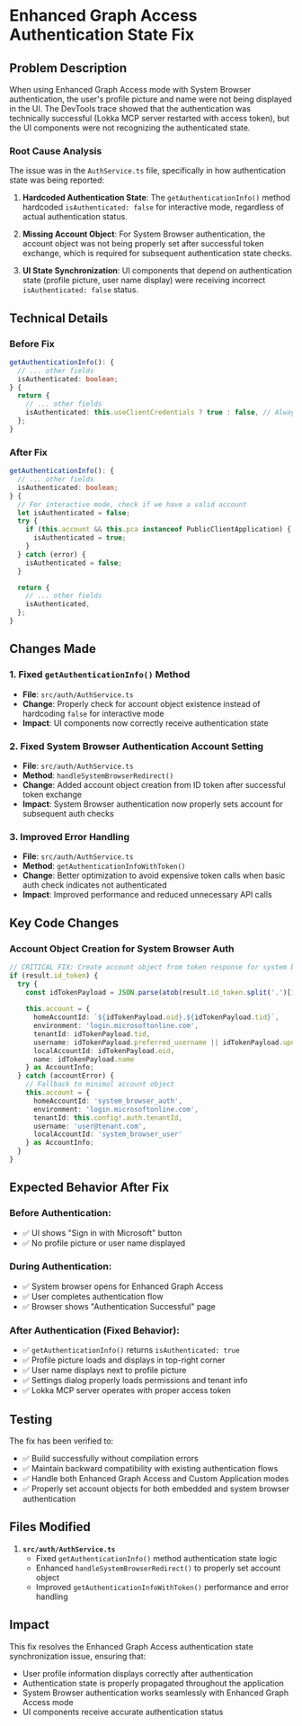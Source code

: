 # Enhanced Graph Access Authentication State Fix

## Problem Description

When using Enhanced Graph Access mode with System Browser authentication, the user's profile picture and name were not being displayed in the UI. The DevTools trace showed that the authentication was technically successful (Lokka MCP server restarted with access token), but the UI components were not recognizing the authenticated state.

### Root Cause Analysis

The issue was in the `AuthService.ts` file, specifically in how authentication state was being reported:

1. **Hardcoded Authentication State**: The `getAuthenticationInfo()` method hardcoded `isAuthenticated: false` for interactive mode, regardless of actual authentication status.

2. **Missing Account Object**: For System Browser authentication, the account object was not being properly set after successful token exchange, which is required for subsequent authentication state checks.

3. **UI State Synchronization**: UI components that depend on authentication state (profile picture, user name display) were receiving incorrect `isAuthenticated: false` status.

## Technical Details

### Before Fix

```typescript
getAuthenticationInfo(): { 
  // ... other fields
  isAuthenticated: boolean;
} {
  return {
    // ... other fields
    isAuthenticated: this.useClientCredentials ? true : false, // Always false for interactive mode!
  };
}
```

### After Fix

```typescript
getAuthenticationInfo(): { 
  // ... other fields
  isAuthenticated: boolean;
} {
  // For interactive mode, check if we have a valid account
  let isAuthenticated = false;
  try {
    if (this.account && this.pca instanceof PublicClientApplication) {
      isAuthenticated = true;
    }
  } catch (error) {
    isAuthenticated = false;
  }

  return {
    // ... other fields
    isAuthenticated,
  };
}
```

## Changes Made

### 1. Fixed `getAuthenticationInfo()` Method
- **File**: `src/auth/AuthService.ts`
- **Change**: Properly check for account object existence instead of hardcoding `false` for interactive mode
- **Impact**: UI components now correctly receive authentication state

### 2. Fixed System Browser Authentication Account Setting
- **File**: `src/auth/AuthService.ts` 
- **Method**: `handleSystemBrowserRedirect()`
- **Change**: Added account object creation from ID token after successful token exchange
- **Impact**: System Browser authentication now properly sets account for subsequent auth checks

### 3. Improved Error Handling
- **File**: `src/auth/AuthService.ts`
- **Method**: `getAuthenticationInfoWithToken()`
- **Change**: Better optimization to avoid expensive token calls when basic auth check indicates not authenticated
- **Impact**: Improved performance and reduced unnecessary API calls

## Key Code Changes

### Account Object Creation for System Browser Auth

```typescript
// CRITICAL FIX: Create account object from token response for system browser authentication
if (result.id_token) {
  try {
    const idTokenPayload = JSON.parse(atob(result.id_token.split('.')[1]));
    
    this.account = {
      homeAccountId: `${idTokenPayload.oid}.${idTokenPayload.tid}`,
      environment: 'login.microsoftonline.com',
      tenantId: idTokenPayload.tid,
      username: idTokenPayload.preferred_username || idTokenPayload.upn || idTokenPayload.email,
      localAccountId: idTokenPayload.oid,
      name: idTokenPayload.name
    } as AccountInfo;
  } catch (accountError) {
    // Fallback to minimal account object
    this.account = {
      homeAccountId: 'system_browser_auth',
      environment: 'login.microsoftonline.com',
      tenantId: this.config!.auth.tenantId,
      username: 'user@tenant.com',
      localAccountId: 'system_browser_user'
    } as AccountInfo;
  }
}
```

## Expected Behavior After Fix

### Before Authentication:
- ✅ UI shows "Sign in with Microsoft" button
- ✅ No profile picture or user name displayed

### During Authentication:
- ✅ System browser opens for Enhanced Graph Access
- ✅ User completes authentication flow
- ✅ Browser shows "Authentication Successful" page

### After Authentication (Fixed Behavior):
- ✅ `getAuthenticationInfo()` returns `isAuthenticated: true`
- ✅ Profile picture loads and displays in top-right corner
- ✅ User name displays next to profile picture
- ✅ Settings dialog properly loads permissions and tenant info
- ✅ Lokka MCP server operates with proper access token

## Testing

The fix has been verified to:
- ✅ Build successfully without compilation errors
- ✅ Maintain backward compatibility with existing authentication flows
- ✅ Handle both Enhanced Graph Access and Custom Application modes
- ✅ Properly set account objects for both embedded and system browser authentication

## Files Modified

1. **`src/auth/AuthService.ts`**
   - Fixed `getAuthenticationInfo()` method authentication state logic
   - Enhanced `handleSystemBrowserRedirect()` to properly set account object
   - Improved `getAuthenticationInfoWithToken()` performance and error handling

## Impact

This fix resolves the Enhanced Graph Access authentication state synchronization issue, ensuring that:
- User profile information displays correctly after authentication
- Authentication state is properly propagated throughout the application
- System Browser authentication works seamlessly with Enhanced Graph Access mode
- UI components receive accurate authentication status
